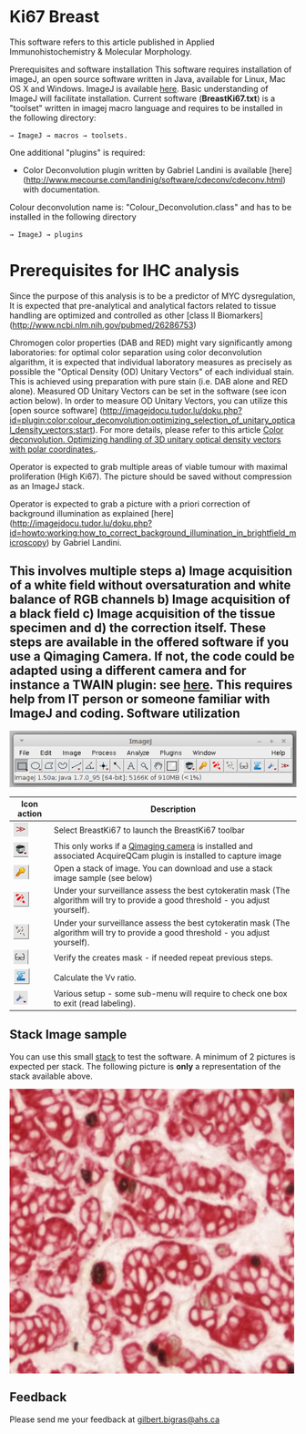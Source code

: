 
Ki67 Breast
==========
This software refers to this article published in Applied Immunohistochemistry & Molecular Morphology.

Prerequisites and software installation
This software requires installation of imageJ, an open source software written in Java, available for Linux, Mac OS X and Windows. ImageJ is available [here](https://imagej.nih.gov/ij/). Basic understanding of ImageJ will facilitate installation.
Current software (**BreastKi67.txt**) is a "toolset" written in imagej macro language and requires to be installed in the following directory:
```
→ ImageJ → macros → toolsets.
```

One additional "plugins" is required:
* Color Deconvolution plugin written by Gabriel Landini is available [here] (http://www.mecourse.com/landinig/software/cdeconv/cdeconv.html) with documentation.

Colour deconvolution name is: "Colour_Deconvolution.class" and has to be installed in the following directory
```
→ ImageJ → plugins
```
Prerequisites for IHC analysis
==========
Since the purpose of this analysis is to be a predictor of MYC dysregulation, It is expected that pre-analytical and analytical factors related to tissue handling are optimized and controlled as other [class II Biomarkers] (http://www.ncbi.nlm.nih.gov/pubmed/26286753)

Chromogen color properties (DAB and RED) might vary significantly among laboratories: for optimal color separation using color deconvolution algarithm, it is expected that individual laboratory measures as precisely as possible the "Optical Density (OD) Unitary Vectors" of each individual stain. This is achieved using preparation with pure stain (i.e. DAB alone and RED alone). Measured OD Unitary Vectors can be set in the software (see icon action below).
In order to measure OD Unitary Vectors, you can utilize this [open source software] (http://imagejdocu.tudor.lu/doku.php?id=plugin:color:colour_deconvolution:optimizing_selection_of_unitary_optical_density_vectors:start). For more details, please refer to this article [Color deconvolution. Optimizing handling of 3D unitary optical density vectors with polar coordinates.](http://www.ncbi.nlm.nih.gov/pubmed/23016461).

Operator is expected to grab multiple areas of viable tumour with maximal proliferation (High Ki67). The picture should be saved without compression as an ImageJ stack.

Operator is expected to grab a picture with a priori correction of background illumination as explained [here] (http://imagejdocu.tudor.lu/doku.php?id=howto:working:how_to_correct_background_illumination_in_brightfield_microscopy) by Gabriel Landini.

This involves multiple steps a) Image acquisition of a white field without oversaturation and white balance of RGB channels b) Image acquisition of a black field c) Image acquisition of the tissue specimen and d) the correction itself. These steps are available in the offered software if you use a Qimaging Camera. If not, the code could be adapted using a different camera and for instance a TWAIN plugin: see [here](https://imagej.nih.gov/ij/plugins/index.html#acq). This requires help from IT person or someone familiar with ImageJ and coding.
Software utilization
---------------
![hello](/pictures/KI67BreastImageJ.png) 

Icon action | Description
------------ | -------------
![](/pictures/selector.png) | Select BreastKi67 to launch the BreastKi67 toolbar 
![](/pictures/camera.png) | This only works if a [Qimaging camera](http://www.qimaging.com/) is installed and associated AcquireQCam plugin is installed to capture image  
![](/pictures/key.png) | Open a stack of image. You can download and use a stack image sample (see below)  
![](/pictures/cytokerat.png) | Under your surveillance assess the best cytokeratin mask (The algorithm will try to provide a good threshold - you adjust yourself).
![](/pictures/ki67.png) | Under your surveillance assess the best cytokeratin mask (The algorithm will try to provide a good threshold - you adjust yourself).
![](/pictures/lunettes.png) | Verify the creates mask - if needed repeat previous steps.
![](/pictures/sigma.png) | Calculate the Vv ratio.
![](/pictures/setup.png) | Various setup - some sub-menu will require to check one box to exit (read labeling).


Stack Image sample
-----------------
You can use this small [stack](/pictures/sample.tif) to test the software. A minimum of 2 pictures is expected per stack. The following picture is **only** a representation of the stack available above.

<a href="url"><img src="/pictures/sample.jpg" align="center" height="500" width="500" ></a> 

Feedback
-----------------

Please send me your feedback at gilbert.bigras@ahs.ca

